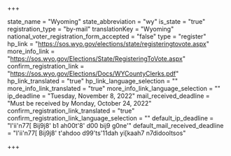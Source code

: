 +++

state_name = "Wyoming"
state_abbreviation = "wy"
is_state = "true"
registration_type = "by-mail"
translationKey = "Wyoming"
national_voter_registration_form_accepted = "false"
type = "register"
hp_link = "https://sos.wyo.gov/elections/state/registeringtovote.aspx"
more_info_link = "https://sos.wyo.gov/Elections/State/RegisteringToVote.aspx"
confirm_registration_link = "https://sos.wyo.gov/Elections/Docs/WYCountyClerks.pdf"
hp_link_translated = "true"
hp_link_language_selection = ""
more_info_link_translated = "true"
more_info_link_language_selection = ""
ip_deadline = "Tuesday, November 8, 2022"
mail_received_deadline = "Must be received by Monday, October 24, 2022"
confirm_registration_link_translated = "true"
confirm_registration_link_language_selection = ""
default_ip_deadline = "I'ii'n77[ Bij9j8' b1 ah00t'8' d00 bij9 g0ne'"
default_mail_received_deadline = "I'ii'n77[ Bij9j8' t'ahdoo d99'ts'11dah yi[kaah7 n7didooltsos"

+++